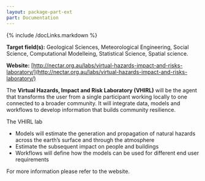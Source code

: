 ```yaml
---
layout: package-part-ext
part: Documentation
---
```

{% include /docLinks.markdown %}

**Target field(s):** Geological Sciences, Meteorological Engineering, Social Science, Computational Modelleing, Statistical Science, Spatial science.

**Website:** [http://nectar.org.au/labs/virtual-hazards-impact-and-risks-laboratory/](http://nectar.org.au/labs/virtual-hazards-impact-and-risks-laboratory/)

The **Virtual Hazards, Impact and Risk Laboratory (VHIRL)** will be the agent that transforms the user from a single participant working locally to one connected to a broader community. It will integrate data, models and workflows to develop information that builds community resilience.

The VHIRL lab

* Models will estimate the generation and propagation of natural hazards across the earth’s surface and through the atmosphere
* Estimate the subsequent impact on people and buildings
* Workflows will define how the models can be used for different end user requirements

For more information please refer to the website.
